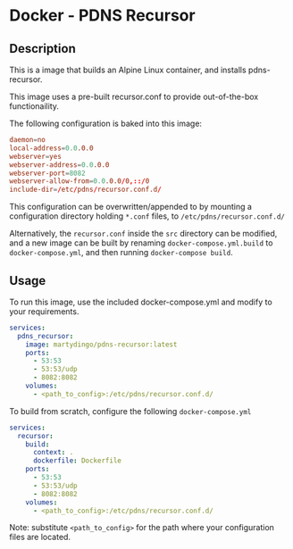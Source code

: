 # Docker - PDNS Recursor
## Description
This is a image that builds an Alpine Linux container, and installs pdns-recursor. 

This image uses a pre-built recursor.conf to provide out-of-the-box functionaility.

The following configuration is baked into this image:

```conf
daemon=no
local-address=0.0.0.0
webserver=yes
webserver-address=0.0.0.0
webserver-port=8082
webserver-allow-from=0.0.0.0/0,::/0
include-dir=/etc/pdns/recursor.conf.d/
```

This configuration can be overwritten/appended to by mounting a configuration directory holding `*.conf` files, to `/etc/pdns/recursor.conf.d/`

Alternatively, the `recursor.conf` inside the `src` directory can be modified, and a new image can be built by renaming `docker-compose.yml.build` to `docker-compose.yml`, and then running `docker-compose build`.

## Usage
To run this image, use the included docker-compose.yml and modify to your requirements.

```yaml
services:
  pdns_recursor:
    image: martydingo/pdns-recursor:latest
    ports:
      - 53:53
      - 53:53/udp
      - 8082:8082
    volumes:
      - <path_to_config>:/etc/pdns/recursor.conf.d/
```

To build from scratch, configure the following `docker-compose.yml`

```yaml
services:
  recursor:
    build:
      context: .
      dockerfile: Dockerfile
    ports:
      - 53:53
      - 53:53/udp
      - 8082:8082
    volumes:
      - <path_to_config>:/etc/pdns/recursor.conf.d/
```

Note: substitute `<path_to_config>` for the path where your configuration files are located.

